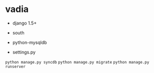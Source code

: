 vadia
=====

* django 1.5+
* south
* python-mysqldb


* settings.py


```python manage.py syncdb```
```python manage.py migrate```
```python manage.py runserver```
